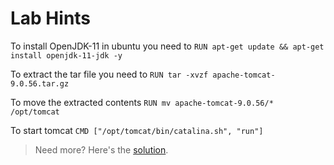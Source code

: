 # Lab Hints

To install OpenJDK-11 in ubuntu you need to `RUN apt-get update && apt-get install openjdk-11-jdk -y`

To extract the tar file you need to `RUN tar -xvzf apache-tomcat-9.0.56.tar.gz`

To move the extracted contents `RUN mv apache-tomcat-9.0.56/* /opt/tomcat`

To start tomcat `CMD ["/opt/tomcat/bin/catalina.sh", "run"]`

> Need more? Here's the [solution](solution.md).